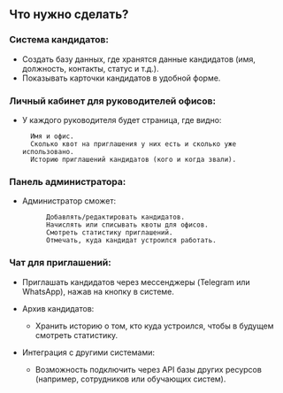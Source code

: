 ## Что нужно сделать?

### Система кандидатов:
    
* Создать базу данных, где хранятся данные кандидатов (имя, должность, контакты, статус и т.д.).
* Показывать карточки кандидатов в удобной форме.


### Личный кабинет для руководителей офисов:

* У каждого руководителя будет страница, где видно:

        Имя и офис.
        Сколько квот на приглашения у них есть и сколько уже использовано.
        Историю приглашений кандидатов (кого и когда звали).

### Панель администратора:
        
* Администратор сможет:
            
            Добавлять/редактировать кандидатов.
            Начислять или списывать квоты для офисов.
            Смотреть статистику приглашений.
            Отмечать, куда кандидат устроился работать.


### Чат для приглашений:

* Приглашать кандидатов через мессенджеры (Telegram или WhatsApp), нажав на кнопку в системе.

* Архив кандидатов:
    * Хранить историю о том, кто куда устроился, чтобы в будущем смотреть статистику.

* Интеграция с другими системами:
    * Возможность подключить через API базы других ресурсов (например, сотрудников или обучающих систем).

